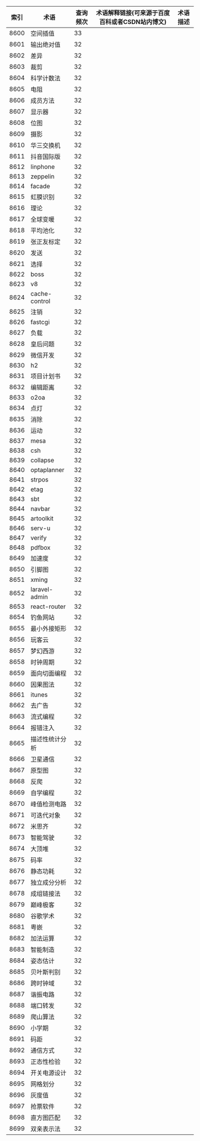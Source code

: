 | 索引   | 术语            | 查询频次 | 术语解释链接(可来源于百度百科或者CSDN站内博文) | 术语描述 |
| ---- | ------------- | ---- | -------------------------- | ---- |
| 8600 | 空间插值          | 33   |                            |      |
| 8601 | 输出绝对值         | 32   |                            |      |
| 8602 | 差异            | 32   |                            |      |
| 8603 | 裁剪            | 32   |                            |      |
| 8604 | 科学计数法         | 32   |                            |      |
| 8605 | 电阻            | 32   |                            |      |
| 8606 | 成员方法          | 32   |                            |      |
| 8607 | 显示器           | 32   |                            |      |
| 8608 | 位图            | 32   |                            |      |
| 8609 | 摄影            | 32   |                            |      |
| 8610 | 华三交换机         | 32   |                            |      |
| 8611 | 抖音国际版         | 32   |                            |      |
| 8612 | linphone      | 32   |                            |      |
| 8613 | zeppelin      | 32   |                            |      |
| 8614 | facade        | 32   |                            |      |
| 8615 | 虹膜识别          | 32   |                            |      |
| 8616 | 理论            | 32   |                            |      |
| 8617 | 全球变暖          | 32   |                            |      |
| 8618 | 平均池化          | 32   |                            |      |
| 8619 | 张正友标定         | 32   |                            |      |
| 8620 | 发送            | 32   |                            |      |
| 8621 | 选择            | 32   |                            |      |
| 8622 | boss          | 32   |                            |      |
| 8623 | v8            | 32   |                            |      |
| 8624 | cache-control | 32   |                            |      |
| 8625 | 注销            | 32   |                            |      |
| 8626 | fastcgi       | 32   |                            |      |
| 8627 | 负载            | 32   |                            |      |
| 8628 | 皇后问题          | 32   |                            |      |
| 8629 | 微信开发          | 32   |                            |      |
| 8630 | h2            | 32   |                            |      |
| 8631 | 项目计划书         | 32   |                            |      |
| 8632 | 编辑距离          | 32   |                            |      |
| 8633 | o2oa          | 32   |                            |      |
| 8634 | 点灯            | 32   |                            |      |
| 8635 | 消除            | 32   |                            |      |
| 8636 | 运动            | 32   |                            |      |
| 8637 | mesa          | 32   |                            |      |
| 8638 | csh           | 32   |                            |      |
| 8639 | collapse      | 32   |                            |      |
| 8640 | optaplanner   | 32   |                            |      |
| 8641 | strpos        | 32   |                            |      |
| 8642 | etag          | 32   |                            |      |
| 8643 | sbt           | 32   |                            |      |
| 8644 | navbar        | 32   |                            |      |
| 8645 | artoolkit     | 32   |                            |      |
| 8646 | serv-u        | 32   |                            |      |
| 8647 | verify        | 32   |                            |      |
| 8648 | pdfbox        | 32   |                            |      |
| 8649 | 加速度           | 32   |                            |      |
| 8650 | 引脚图           | 32   |                            |      |
| 8651 | xming         | 32   |                            |      |
| 8652 | laravel-admin | 32   |                            |      |
| 8653 | react-router  | 32   |                            |      |
| 8654 | 钓鱼网站          | 32   |                            |      |
| 8655 | 最小外接矩形        | 32   |                            |      |
| 8656 | 玩客云           | 32   |                            |      |
| 8657 | 梦幻西游          | 32   |                            |      |
| 8658 | 时钟周期          | 32   |                            |      |
| 8659 | 面向切面编程        | 32   |                            |      |
| 8660 | 因果图法          | 32   |                            |      |
| 8661 | itunes        | 32   |                            |      |
| 8662 | 去广告           | 32   |                            |      |
| 8663 | 流式编程          | 32   |                            |      |
| 8664 | 报错注入          | 32   |                            |      |
| 8665 | 描述性统计分析       | 32   |                            |      |
| 8666 | 卫星通信          | 32   |                            |      |
| 8667 | 原型图           | 32   |                            |      |
| 8668 | 反爬            | 32   |                            |      |
| 8669 | 自学编程          | 32   |                            |      |
| 8670 | 峰值检测电路        | 32   |                            |      |
| 8671 | 可迭代对象         | 32   |                            |      |
| 8672 | 米思齐           | 32   |                            |      |
| 8673 | 智能驾驶          | 32   |                            |      |
| 8674 | 大顶堆           | 32   |                            |      |
| 8675 | 码率            | 32   |                            |      |
| 8676 | 静态功耗          | 32   |                            |      |
| 8677 | 独立成分分析        | 32   |                            |      |
| 8678 | 成组链接法         | 32   |                            |      |
| 8679 | 巅峰极客          | 32   |                            |      |
| 8680 | 谷歌学术          | 32   |                            |      |
| 8681 | 粤嵌            | 32   |                            |      |
| 8682 | 加法运算          | 32   |                            |      |
| 8683 | 智能制造          | 32   |                            |      |
| 8684 | 姿态估计          | 32   |                            |      |
| 8685 | 贝叶斯判别         | 32   |                            |      |
| 8686 | 跨时钟域          | 32   |                            |      |
| 8687 | 谐振电路          | 32   |                            |      |
| 8688 | 端口转发          | 32   |                            |      |
| 8689 | 爬山算法          | 32   |                            |      |
| 8690 | 小学期           | 32   |                            |      |
| 8691 | 码距            | 32   |                            |      |
| 8692 | 通信方式          | 32   |                            |      |
| 8693 | 正态性检验         | 32   |                            |      |
| 8694 | 开关电源设计        | 32   |                            |      |
| 8695 | 网格划分          | 32   |                            |      |
| 8696 | 灰度值           | 32   |                            |      |
| 8697 | 抢票软件          | 32   |                            |      |
| 8698 | 直方图匹配         | 32   |                            |      |
| 8699 | 双亲表示法         | 32   |                            |      |
